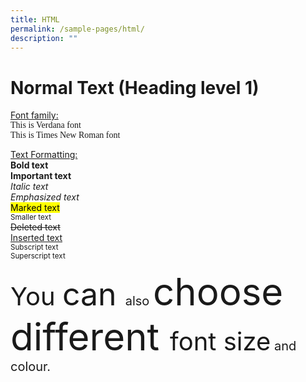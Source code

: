 ```yaml
---
title: HTML
permalink: /sample-pages/html/
description: ""
---
```

<h1> Normal Text (Heading level 1) </h1>

<u>Font family:</u><br>
<span style="font-family:verdana">This is Verdana font</span><br>
<span style="font-family:Times New Roman">This is Times New Roman font</span>

<u>Text Formatting:<br></u>
<b>Bold text</b><br>
<strong>Important text</strong><br>
<i>Italic text</i><br>
<em>Emphasized text</em><br>
<mark>Marked text</mark><br>
<small>Smaller text</small><br>
<del>Deleted text</del><br>
<ins>Inserted text</ins><br>
<sub>Subscript text</sub><br>
<sup>Superscript text</sup>

<span style="font-size:40px">You </span><span style="font-size:50px">can </span><span style="font-size:20px">also </span><span style="font-size:60px">choose </span><span style="font-size:60px">different </span><span style="font-size:40px">font size</span><span style="font-size:20px"> and colour.</span>